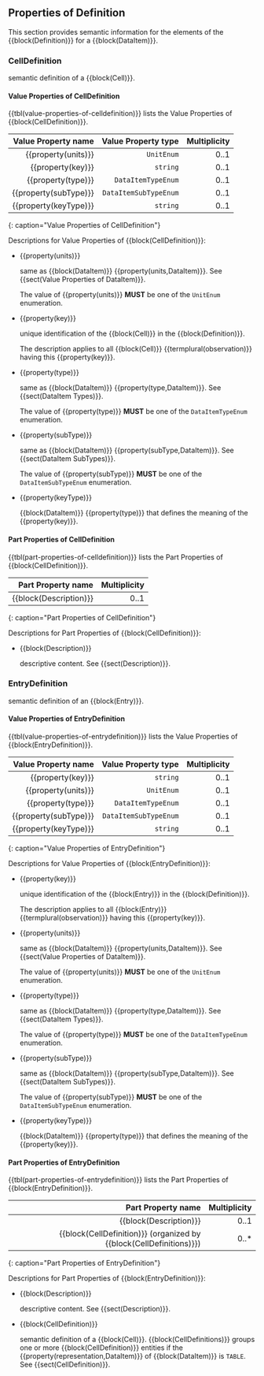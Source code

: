 
## Properties of Definition

This section provides semantic information for the elements of the {{block(Definition)}} for a {{block(DataItem)}}.

### CellDefinition


semantic definition of a {{block(Cell)}}.


#### Value Properties of CellDefinition

{{tbl(value-properties-of-celldefinition)}} lists the Value Properties of {{block(CellDefinition)}}.

| Value Property name | Value Property type | Multiplicity |
|--------------------:|--------------------:|-------------:|
| {{property(units)}} | `UnitEnum` | 0..1 |
| {{property(key)}} | `string` | 0..1 |
| {{property(type)}} | `DataItemTypeEnum` | 0..1 |
| {{property(subType)}} | `DataItemSubTypeEnum` | 0..1 |
| {{property(keyType)}} | `string` | 0..1 |
{: caption="Value Properties of CellDefinition"}

Descriptions for Value Properties of {{block(CellDefinition)}}:

* {{property(units)}} 

    same as {{block(DataItem)}} {{property(units,DataItem)}}. See {{sect(Value Properties of DataItem)}}.

    The value of {{property(units)}} **MUST** be one of the `UnitEnum` enumeration.

* {{property(key)}} 

    unique identification of the {{block(Cell)}} in the {{block(Definition)}}. 
    
    The description applies to all {{block(Cell)}} {{termplural(observation)}} having this {{property(key)}}.

* {{property(type)}} 

    same as {{block(DataItem)}} {{property(type,DataItem)}}.  See {{sect(DataItem Types)}}.

    The value of {{property(type)}} **MUST** be one of the `DataItemTypeEnum` enumeration.

* {{property(subType)}} 

    same as {{block(DataItem)}} {{property(subType,DataItem)}}.  See {{sect(DataItem SubTypes)}}.

    The value of {{property(subType)}} **MUST** be one of the `DataItemSubTypeEnum` enumeration.

* {{property(keyType)}} 

    {{block(DataItem)}} {{property(type)}} that defines the meaning of the {{property(key)}}.

#### Part Properties of CellDefinition

{{tbl(part-properties-of-celldefinition)}} lists the Part Properties of {{block(CellDefinition)}}.

| Part Property name | Multiplicity |
|-------------------------------------:|-------------:|
| {{block(Description)}} | 0..1 |
{: caption="Part Properties of CellDefinition"}

Descriptions for Part Properties of {{block(CellDefinition)}}:

* {{block(Description)}} 

    descriptive content.
    See {{sect(Description)}}.

### EntryDefinition


semantic definition of an {{block(Entry)}}.


#### Value Properties of EntryDefinition

{{tbl(value-properties-of-entrydefinition)}} lists the Value Properties of {{block(EntryDefinition)}}.

| Value Property name | Value Property type | Multiplicity |
|--------------------:|--------------------:|-------------:|
| {{property(key)}} | `string` | 0..1 |
| {{property(units)}} | `UnitEnum` | 0..1 |
| {{property(type)}} | `DataItemTypeEnum` | 0..1 |
| {{property(subType)}} | `DataItemSubTypeEnum` | 0..1 |
| {{property(keyType)}} | `string` | 0..1 |
{: caption="Value Properties of EntryDefinition"}

Descriptions for Value Properties of {{block(EntryDefinition)}}:

* {{property(key)}} 

    unique identification of the {{block(Entry)}} in the {{block(Definition)}}. 
    
    The description applies to all {{block(Entry)}} {{termplural(observation)}} having this {{property(key)}}.

* {{property(units)}} 

    same as {{block(DataItem)}} {{property(units,DataItem)}}. See {{sect(Value Properties of DataItem)}}.

    The value of {{property(units)}} **MUST** be one of the `UnitEnum` enumeration.

* {{property(type)}} 

    same as {{block(DataItem)}} {{property(type,DataItem)}}. See {{sect(DataItem Types)}}.

    The value of {{property(type)}} **MUST** be one of the `DataItemTypeEnum` enumeration.

* {{property(subType)}} 

    same as {{block(DataItem)}} {{property(subType,DataItem)}}. See {{sect(DataItem SubTypes)}}.

    The value of {{property(subType)}} **MUST** be one of the `DataItemSubTypeEnum` enumeration.

* {{property(keyType)}} 

    {{block(DataItem)}} {{property(type)}} that defines the meaning of the {{property(key)}}.

#### Part Properties of EntryDefinition

{{tbl(part-properties-of-entrydefinition)}} lists the Part Properties of {{block(EntryDefinition)}}.

| Part Property name | Multiplicity |
|-------------------------------------:|-------------:|
| {{block(Description)}} | 0..1 |
| {{block(CellDefinition)}} (organized by {{block(CellDefinitions)}}) | 0..* |
{: caption="Part Properties of EntryDefinition"}

Descriptions for Part Properties of {{block(EntryDefinition)}}:

* {{block(Description)}} 

    descriptive content.
    See {{sect(Description)}}.

* {{block(CellDefinition)}} 

    semantic definition of a {{block(Cell)}}.
    {{block(CellDefinitions)}} groups one or more {{block(CellDefinition)}} entities if the {{property(representation,DataItem)}} of {{block(DataItem)}} is `TABLE`. See {{sect(CellDefinition)}}.
